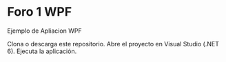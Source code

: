 # Foro 1 WPF 
Ejemplo de Apliacion WPF 




Clona o descarga este repositorio.
Abre el proyecto en Visual Studio (.NET 6).
Ejecuta la aplicación.
